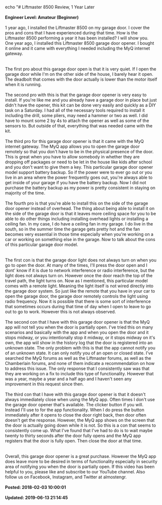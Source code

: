 echo "# Liftmaster 8500 Review, 1 Year Later<br /><br />**Engineer Level: Amateur (Beginner)**<br /><br />1 year ago, I installed the Liftmaster 8500 on my garage door.  I cover the pros and cons that I have experienced during that time.  How is the Liftmaster 8500 performing a year it has been installed?  I will show you.  One year ago, I installed this Liftmaster 8500 garage door opener.  I bought it online and it came with everything I needed including the MyQ internet gateway.  <br /><br /><br />The first pro about this garage door open is that it is very quiet.  If I open the garage door while I'm on the other side of the house, I barely hear it  open.  The deadbolt that comes with the door actually is lower than the motor itself when it is  running.  <br /><br />The second pro with this is that the garage door opener is very easy to install.  If you're like me and you already have a garage door in place but just didn't have the opener,  this kit can be done very easily and quickly as a DIY task on a Saturday.  I had all of the necessary tools required to install it including the drill, some pliers,  may need a hammer or two as well.  I did have to mount some 2 by 4s to attach the opener as well as some of the sensors  to.  But outside of that, everything that was needed came with the kit.  <br /><br />The third pro for this garage door opener is that it came with the MyQ internet gateway.  The MyQ app allows you to open the garage door remotely so that you don't have to be  in the physical presence of the door.  This is great when you have to allow somebody in whether they are dropping off packages  or need to be let in the house like kids after school and you don't want to give them a key.  This particular garage door opener model support battery backup.  So if the power were to ever go out or you live in an area where the power frequently  goes out, you're always able to get inside of your garage if you have the battery backup.  Now I did not purchase the battery backup as my power is pretty consistent in staying  on majority of the time.  <br /><br />The fourth pro is that you're able to install this on the side of the garage door opener  instead of overhead.  The thing about being able to install it on the side of the garage door is that it leaves  more ceiling space for you to be able to do other things including installing overhead  lights or installing a ceiling fan.  In my case, I do have a ceiling fan in my garage.  I do live in the south, so in the summer time the garage gets pretty hot and the fan becomes  very essential in those time especially when you're working on a car or working on something  else in the garage.  Now to talk about the cons of this particular garage door model.  <br /><br /><br />The first con is that the garage door light does not always turn on when you go to open  the door.  At many of the times, I'll press the door open and I dont' know if it is due to network  interference or radio interference, but the light does not always turn on.  However once the door reach the top of the travel path, the light turns on. Now as I mentioned, this particular model comes with a remote light.  Meaning the light itself is not wired directly into the garage door system.  So just like the remote that you have in your car to open the garage door, the garage door  remotely controls the light using radio frequency.  Now it is possible that there is some sort of interference that sometimes occurs during  that time of day when I open to leave to go out to go to work.  However this is not always observed.  <br /><br />The second con that I have with this garage door opener is that the MyQ app will not tell  you when the door is partially open.  I've tried this on many scenarios and basically with the app and when you open the door and  it stops midway, or you intentionally stop it midway, or it stops midway on it's own,  the app wiil show in the history log that the door is registered into an unknown state.  The only problem with this is that the app cannot notify you of an unknown state.  It can only notify you of an open or closed state.  I've searched the MyQ forums as well as the Liftmaster forums, as well as the Chamberlain  forums, and none of them indicate a recommendation on how to address this issue.  The only response that I consistently saw was that they are working on a fix to include  this type of functionality.  However that was a year, maybe a year and a half ago and I haven't seen any improvement  in this request since then.  <br /><br />The third con that I have with this garage door opener is that it doesn't always immediately  close when using the MyQ app.  Often times I don't use the garage door opener that's available.  The clicker button if you will.  Instead I'll use to for the app functionality.  When I do press the button immediately after it opens to close the door right back, then  door often doesn't get the response.  However, the MyQ app shows on the screen that the door is actually going down while it is  not.  So this is a con that seems to consistently come up.  What I've found that I've had to do is to wait maybe twenty to thirty seconds after  the door fully opens and the MyQ app registers that the door is fully open.  Then close the door at that time.  <br /><br /><br />Overall, this garage door opener is a great purchase.  However the MyQ app does leave more to be desired in terms of functionality especially  in security area of notifying you when the door is partially open.  If this video has been helpful to you, please like and subscribe to our YouTube channel.  Also follow us on Facebook, Instagram, and Twitter at almostengr.<br /><br />**Posted: 2018-02-03 10:00:01**<br /><br />**Updated: 2019-06-13 21:14:45**<br /><br />
